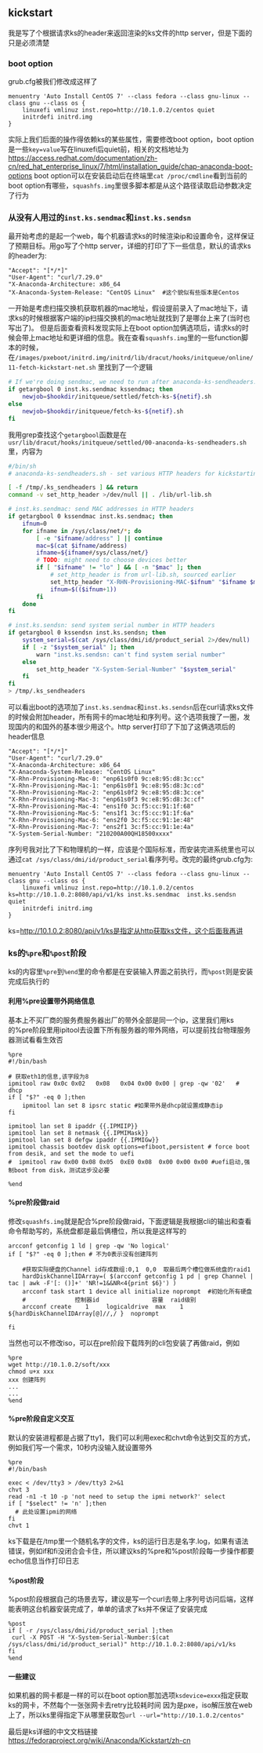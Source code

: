 ## kickstart

我是写了个根据请求ks的header来返回渲染的ks文件的http server，但是下面的只是必须清楚

### boot option
grub.cfg被我们修改成这样了
```
menuentry 'Auto Install CentOS 7' --class fedora --class gnu-linux --class gnu --class os {
	linuxefi vmlinuz inst.repo=http://10.1.0.2/centos quiet
	initrdefi initrd.img
}
```
实际上我们后面的操作得依赖ks的某些属性，需要修改boot option，boot option是一些`key=value`写在linuxefi后quiet前，相关的文档地址为 https://access.redhat.com/documentation/zh-cn/red_hat_enterprise_linux/7/html/installation_guide/chap-anaconda-boot-options
boot option可以在安装启动后在终端里`cat /proc/cmdline`看到当前的boot option有哪些，`squashfs.img`里很多脚本都是从这个路径读取启动参数决定了行为

### 从没有人用过的`inst.ks.sendmac`和`inst.ks.sendsn`
最开始考虑的是起一个web，每个机器请求ks的时候渲染ip和设置命令，这样保证了预期目标。用go写了个http server，详细的打印了下一些信息，默认的请求ks的header为:
```
"Accept": "[*/*]"
"User-Agent": "curl/7.29.0"
"X-Anaconda-Architecture: x86_64 
"X-Anaconda-System-Release: "CentOS Linux"  #这个貌似有些版本是Centos
```
一开始是考虑扫描交换机获取机器的mac地址，假设提前录入了mac地址下，请求ks的时候根据客户端的ip扫描交换机的mac地址就找到了是哪台上来了(当时也写出了)。
但是后面查看资料发现实际上在boot option加俩选项后，请求ks的时候会带上mac地址和更详细的信息。我在查看`squashfs.img`里的一些function脚本的时候，在`/images/pxeboot/initrd.img/initrd/lib/dracut/hooks/initqueue/online/11-fetch-kickstart-net.sh` 里找到了一个逻辑
```bash
# If we're doing sendmac, we need to run after anaconda-ks-sendheaders.sh
if getargbool 0 inst.ks.sendmac kssendmac; then
    newjob=$hookdir/initqueue/settled/fetch-ks-${netif}.sh
else
    newjob=$hookdir/initqueue/fetch-ks-${netif}.sh
fi
```
我用grep查找这个`getargbool`函数是在`usr/lib/dracut/hooks/initqueue/settled/00-anaconda-ks-sendheaders.sh`里，内容为
```bash
#/bin/sh
# anaconda-ks-sendheaders.sh - set various HTTP headers for kickstarting

[ -f /tmp/.ks_sendheaders ] && return
command -v set_http_header >/dev/null || . /lib/url-lib.sh

# inst.ks.sendmac: send MAC addresses in HTTP headers
if getargbool 0 kssendmac inst.ks.sendmac; then
    ifnum=0
    for ifname in /sys/class/net/*; do
        [ -e "$ifname/address" ] || continue
        mac=$(cat $ifname/address)
        ifname=${ifname#/sys/class/net/}
        # TODO: might need to choose devices better
        if [ "$ifname" != "lo" ] && [ -n "$mac" ]; then
            # set_http_header is from url-lib.sh, sourced earlier
            set_http_header "X-RHN-Provisioning-MAC-$ifnum" "$ifname $mac"
            ifnum=$(($ifnum+1))
        fi
    done
fi

# inst.ks.sendsn: send system serial number in HTTP headers
if getargbool 0 kssendsn inst.ks.sendsn; then
    system_serial=$(cat /sys/class/dmi/id/product_serial 2>/dev/null)
    if [ -z "$system_serial" ]; then
        warn "inst.ks.sendsn: can't find system serial number"
    else
        set_http_header "X-System-Serial-Number" "$system_serial"
    fi
fi
> /tmp/.ks_sendheaders
```
可以看出boot的选项加了`inst.ks.sendmac`和`inst.ks.sendsn`后在curl请求ks文件的时候会附加header，所有网卡的mac地址和序列号。这个选项我搜了一圈，发现国内的和国外的基本很少用这个。http server打印了下加了这俩选项后的header信息

```
"Accept": "[*/*]"
"User-Agent": "curl/7.29.0"
"X-Anaconda-Architecture: x86_64 
"X-Anaconda-System-Release: "CentOS Linux" 
"X-Rhn-Provisioning-Mac-0: "enp61s0f0 9c:e8:95:d8:3c:cc"
"X-Rhn-Provisioning-Mac-1: "enp61s0f1 9c:e8:95:d8:3c:cd" 
"X-Rhn-Provisioning-Mac-2: "enp61s0f2 9c:e8:95:d8:3c:ce" 
"X-Rhn-Provisioning-Mac-3: "enp61s0f3 9c:e8:95:d8:3c:cf" 
"X-Rhn-Provisioning-Mac-4: "ens1f0 3c:f5:cc:91:1f:68" 
"X-Rhn-Provisioning-Mac-5: "ens1f1 3c:f5:cc:91:1f:6a" 
"X-Rhn-Provisioning-Mac-6: "ens2f0 3c:f5:cc:91:1e:48" 
"X-Rhn-Provisioning-Mac-7: "ens2f1 3c:f5:cc:91:1e:4a" 
"X-System-Serial-Number: "210200A00QH18500xxxx"
```
序列号我对比了下和物理机的一样，应该是个国际标准，而安装完进系统里也可以通过`cat /sys/class/dmi/id/product_serial`看序列号。改完的最终grub.cfg为:
```
menuentry 'Auto Install CentOS 7' --class fedora --class gnu-linux --class gnu --class os {
	linuxefi vmlinuz inst.repo=http://10.1.0.2/centos ks=http://10.1.0.2:8080/api/v1/ks inst.ks.sendmac  inst.ks.sendsn  quiet
	initrdefi initrd.img
}
```

ks=http://10.1.0.2:8080/api/v1/ks是指定从http获取ks文件，这个后面我再讲

### ks的`%pre`和`%post`阶段
ks的内容里`%pre`到`%end`里的命令都是在安装输入界面之前执行，而`%post`则是安装完成后执行的

#### 利用%pre设置带外网络信息
基本上不买厂商的服务费服务器出厂的带外全部是同一个ip，这里我们用ks的%pre阶段里用ipitool去设置下所有服务器的带外网络，可以提前找台物理服务器测试看看生效否
```
%pre
#!/bin/bash

# 获取eth1的信息,该字段为8
ipmitool raw 0x0c 0x02   0x08   0x04 0x00 0x00 | grep -qw '02'   # dhcp
if [ "$?" -eq 0 ];then
    ipmitool lan set 8 ipsrc static #如果带外是dhcp就设置成静态ip
fi

ipmitool lan set 8 ipaddr {{.IPMIIP}}
ipmitool lan set 8 netmask {{.IPMIMask}}
ipmitool lan set 8 defgw ipaddr {{.IPMIGw}}
ipmitool chassis bootdev disk options=efiboot,persistent # force boot from desik, and set the mode to uefi
#  ipmitool raw 0x00 0x08 0x05  0xE0 0x08  0x00 0x00 0x00 #uefi启动,强制boot from disk，测试这步没必要

%end
```

#### %pre阶段做raid
修改`squashfs.img`就是配合%pre阶段做raid，下面逻辑是我根据cli的输出和查看命令帮助写的，系统盘都是最后俩槽位，所以我是这样写的
```
arcconf getconfig 1 ld | grep -qw 'No logical'
if [ "$?" -eq 0 ];then # 不为0表示没有创建阵列

    #获取实际硬盘的Channel id存成数组:0,1  0,0  取最后两个槽位做系统盘的raid1
    hardDiskChannelIDArray=( $(arcconf getconfig 1 pd | grep Channel | tac | awk -F'[: ()]+' 'NR!=1&&NR<4{print $6}') )
    arcconf task start 1 device all initialize noprompt  #初始化所有硬盘
    #              控制器id               容量  raid级别
    arcconf create    1     logicaldrive  max    1   ${hardDiskChannelIDArray[@]//,/ }  noprompt

fi
```
当然也可以不修改iso，可以在pre阶段下载阵列的cli包安装了再做raid，例如
```
%pre
wget http://10.1.0.2/soft/xxx
chmod u+x xxx
xxx 创建阵列
...
...
%end
```


#### %pre阶段自定义交互
默认的安装进程都是占据了tty1，我们可以利用exec和chvt命令达到交互的方式，例如我们写一个需求，10秒内没输入就设置带外
```
%pre
#!/bin/bash

exec < /dev/tty3 > /dev/tty3 2>&1
chvt 3
read -n1 -t 10 -p 'not need to setup the ipmi network?' select
if [ "$select" != 'n' ];then
  # 此处设置ipmi的网络
fi
chvt 1
```
ks下载是在/tmp里一个随机名字的文件，ks的运行日志是名字.log，如果有语法错误，例如if和fi没闭合会卡住，所以建议ks的%pre和%post阶段每一步操作都要echo信息当作打印日志

#### %post阶段
%post阶段根据自己的场景去写，建议是写一个curl去带上序列号访问后端，这样能表明这台机器安装完成了，单单的请求了ks并不保证了安装完成
```
%post
if [ -r /sys/class/dmi/id/product_serial ];then
 curl -X POST -H "X-System-Serial-Number:$(cat /sys/class/dmi/id/product_serial)" http://10.1.0.2:8080/api/v1/ks
fi
%end
```

#### 一些建议
如果机器的网卡都是一样的可以在boot option那加选项`ksdevice=exxx`指定获取ks的网卡，不然每个一张张网卡去retry比较耗时间
因为是pxe，iso解压放在web上了，所以ks里得指定下从哪里获取包`url --url="http://10.1.0.2/centos"`

最后是ks详细的中文文档链接 https://fedoraproject.org/wiki/Anaconda/Kickstart/zh-cn